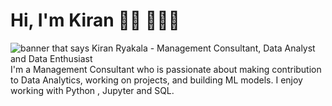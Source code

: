 # Hi, I'm Kiran 👋🏾 👩🏾‍💻

<img src="https://github.com/Kiran-Ryak/Kiran-Ryak/blob/main/_Yellow%20Professional%20Gradient%20Tech%20Internal%20Communication%20Website%20(1).mp4" alt="banner that says Kiran Ryakala - Management Consultant, Data Analyst and Data Enthusiast">
I'm a Management Consultant who is passionate about making contribution to Data Analytics, working on projects, and building ML models. I enjoy working with Python , Jupyter and SQL.



